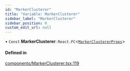 ```yaml
---
id: "MarkerClusterer"
title: "Variable: MarkerClusterer"
sidebar_label: "MarkerClusterer"
sidebar_position: 0
custom_edit_url: null
---
```


• `Const` **MarkerClusterer**: `React.FC`<[`MarkerClustererProps`](../interfaces/MarkerClustererProps.md)\>

#### Defined in

[components/MarkerClusterer.tsx:119](https://github.com/JaeSeoKim/react-kakao-maps/blob/66f59fe/src/components/MarkerClusterer.tsx#L119)

